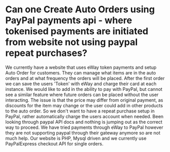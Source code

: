
# Can one Create Auto Orders using PayPal payments api - where tokenised payments are initiated from website not using paypal repeat purchases?

We currently have a website that uses eWay token payments and setup Auto Order for customers. They can manage what items are in the auto orders and at what frequency the orders will be placed.
After the first order we can save the users 'Token' with eWay and charge their card at each instance.
We would like to add in the ability to pay with PayPal, but cannot see a similar feature where future orders can be placed without the user interacting.
The issue is that the price may differ from original payment, as discounts for the item may change or the user could add in other products to the auto order. So we don't want to have a repeat purchase setup in PayPal, rather automatically charge the users account when needed.
Been looking through paypal API docs and nothing is jumping out as the correct way to proceed.
We have tried payments through eWay to PayPal however they are not supporting paypal through their gateway anymore so are not much help.
Our website is PHP, Mysql driven and we currently use PayPalExpress checkout API for single orders.

        